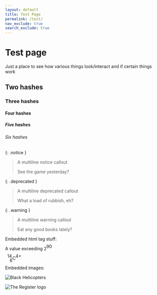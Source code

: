 ```yaml
---
layout: default
title: Test Page
permalink: /test/
nav_exclude: true
search_exclude: true
---
```


# Test page

Just a place to see how various things look/interact and if certain things work

## Two hashes

### Three hashes

#### Four hashes

##### Five hashes

###### Six hashes

{: .notice }
> A multiline notice callout
>
> See the game yesterday?

{: .deprecated }
> A multiline deprecated callout
>
> What a load of rubbish, eh?

{: .warning }
> A multiline warning callout
>
> Eat any good books lately?

Embedded html tag stuff:

A value exceeding 2<span style="vertical-align: baseline; position: relative; top: -0.5em;">90</span>

<span style="vertical-align: baseline; position: relative; top: -0.5em; right: -0.5em;">14</span><span style="vertical-align: baseline; position: relative; bottom: -0.5em;">6</span>C<span style="vertical-align: baseline; position: relative; top: -0.5em;">4+</span>

Embedded images:

![Black Helicopters](https://www.theregister.com/design_picker/fa16d26efb42e6ba1052f1d387470f643c5aa18d/graphics/icons/comment/black_helicopters_48.png)

![The Register logo](https://www.theregister.com/design_picker/fa16d26efb42e6ba1052f1d387470f643c5aa18d/graphics/std/reg_logo_no_strapline.svg)
